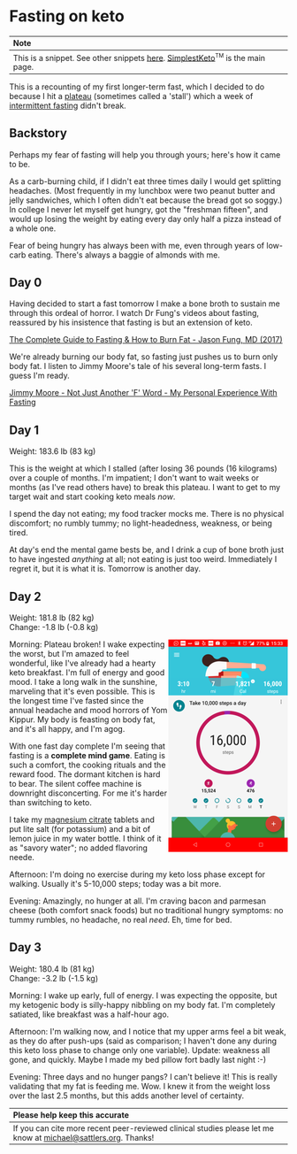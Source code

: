 # Fasting on keto

| Note |
| :--- |
| This is a snippet. See other snippets [here](https://github.com/mickeys/lose-weight-keto/tree/master/snippets). [SimplestKeto](https://github.com/mickeys/lose-weight-keto/blob/master/simplest-keto-how-to-start.md)<sup><font size="-2">TM</font></sup> is the main page. |

This is a recounting of my first longer-term fast, which I decided to do because I hit a [plateau](./plateaus_and_stalls.md) (sometimes called a 'stall') which a week of [intermittent fasting](intermittent_fasting.md) didn't break.

## Backstory

Perhaps my fear of fasting will help you through yours; here's how it came to be.

As a carb-burning child, if I didn't eat three times daily I would get splitting headaches. (Most frequently in my lunchbox were two peanut butter and jelly sandwiches, which I often didn't eat because the bread got so soggy.) In college I never let myself get hungry, got the "freshman fifteen", and would up losing the weight by eating every day only half a pizza instead of a whole one.

Fear of being hungry has always been with me, even through years of low-carb eating. There's always a baggie of almonds with me.

## Day 0

Having decided to start a fast tomorrow I make a bone broth to sustain me through this ordeal of horror. I watch Dr Fung's videos about fasting, reassured by his insistence that fasting is but an extension of keto.

[The Complete Guide to Fasting & How to Burn Fat - Jason Fung, MD (2017)](http://www.youtube.com/watch?v=n3dwizlGaRI)

We're already burning our body fat, so fasting just pushes us to burn only body fat. I listen to Jimmy Moore's tale of his several long-term fasts. I guess I'm ready.

[Jimmy Moore - Not Just Another 'F' Word - My Personal Experience With Fasting](http://www.youtube.com/watch?v=aQuDq5aGXAA)

## Day 1

Weight: 183.6 lb (83 kg)

This is the weight at which I stalled (after losing 36 pounds (16 kilograms) over a couple of months. I'm impatient; I don't want to wait weeks or months (as I've read others have) to break this plateau. I want to get to my target wait and start cooking keto meals _now_.

I spend the day not eating; my food tracker mocks me. There is no physical discomfort; no rumbly tummy; no light-headedness, weakness, or being tired.

At day's end the mental game bests be, and I drink a cup of bone broth just to have ingested _anything_ at all; not eating is just too weird. Immediately I regret it, but it is what it is. Tomorrow is another day.

## Day 2

Weight: 181.8 lb (82 kg)<br>
Change: -1.8 lb (-0.8 kg)

<img src="../i/20180123-153305_16k_steps-sm.png" align="right">
Morning: Plateau broken! I wake expecting the worst, but I'm amazed to feel wonderful, like I've already had a hearty keto breakfast. I'm full of energy and good mood. I take a long walk in the sunshine, marveling that it's even possible. This is the longest time I've fasted since the annual  headache and mood horrors of Yom Kippur. My body is feasting on body fat, and it's all happy, and I'm agog.

With one fast day complete I'm seeing that fasting is a **complete mind game**. Eating is such a comfort, the cooking rituals and the reward food. The dormant kitchen is hard to bear. The silent coffee machine is downright disconcerting. For me it's harder than switching to keto.

I take my [magnesium citrate](snippets/magnesium_bioavailability.md) tablets and put lite salt (for potassium) and a bit of lemon juice in my water bottle. I think of it as "savory water"; no added flavoring neede.

Afternoon: I'm doing no exercise during my keto loss phase except for walking. Usually it's 5-10,000 steps; today was a bit more.

Evening: Amazingly, no hunger at all. I'm craving bacon and parmesan cheese (both comfort snack foods) but no traditional hungry symptoms: no tummy rumbles, no headache, no real _need_. Eh, time for bed.
<br clear="right">

## Day 3

Weight: 180.4 lb (81 kg)<br>
Change: -3.2 lb (-1.5 kg)

Morning: I wake up early, full of energy. I was expecting the opposite, but my ketogenic body is silly-happy nibbling on my body fat. I'm completely satiated, like breakfast was a half-hour ago.

Afternoon: I'm walking now, and I notice that my upper arms feel a bit weak, as they do after push-ups (said as comparison; I haven't done any during this keto loss phase to change only one variable). Update: weakness all gone, and quickly. Maybe I made my bed pillow fort badly last night :-)

Evening: Three days and no hunger pangs? I can't believe it! This is really validating that my fat is feeding me. Wow. I knew it from the weight loss over the last 2.5 months, but this adds another level of certainty.







| Please help keep this accurate |
| :--- |
| If you can cite more recent peer-reviewed clinical studies please let me know at  <a href='&#109;ai&#108;to&#58;&#109;%69c%68&#97;el%&#52;0&#115;&#97;&#116;&#116;le&#37;&#55;2&#115;&#37;2E&#37;6F%72&#103;'>mich&#97;&#101;&#108;&#64;sa&#116;tler&#115;&#46;org</a>. Thanks!